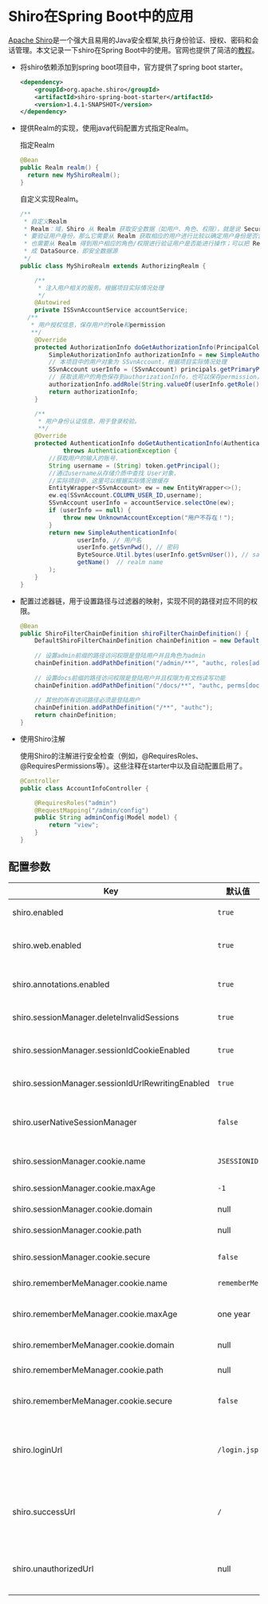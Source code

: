 # Shiro在Spring Boot中的应用

[Apache Shiro](https://shiro.apache.org/)是一个强大且易用的Java安全框架,执行身份验证、授权、密码和会话管理。本文记录一下shiro在Spring Boot中的使用。官网也提供了简洁的[教程](https://shiro.apache.org/spring-boot.html)。

- 将shiro依赖添加到spring boot项目中，官方提供了spring boot starter。

  ``` xml
  <dependency>
      <groupId>org.apache.shiro</groupId>
      <artifactId>shiro-spring-boot-starter</artifactId>
      <version>1.4.1-SNAPSHOT</version>
  </dependency>
  ```

- 提供Realm的实现，使用java代码配置方式指定Realm。

  指定Realm

  ``` java
  @Bean
  public Realm realm() {
    return new MyShiroRealm();
  }
  ```

  自定义实现Realm。

  ``` java
  /**
   * 自定义Realm
   * Realm：域，Shiro 从 Realm 获取安全数据（如用户、角色、权限），就是说 SecurityManager
   * 要验证用户身份，那么它需要从 Realm 获取相应的用户进行比较以确定用户身份是否合法；
   * 也需要从 Realm 得到用户相应的角色/权限进行验证用户是否能进行操作；可以把 Realm 看
   * 成 DataSource，即安全数据源
   */
  public class MyShiroRealm extends AuthorizingRealm {
  
      /**
       * 注入用户相关的服务。根据项目实际情况处理
       */
      @Autowired
      private ISSvnAccountService accountService;
  	/**
  	 * 用户授权信息，保存用户的role和permission
  	 **/
      @Override
      protected AuthorizationInfo doGetAuthorizationInfo(PrincipalCollection principals) {
          SimpleAuthorizationInfo authorizationInfo = new SimpleAuthorizationInfo();
          // 本项目中的用户对象为 SSvnAccount，根据项目实际情况处理
          SSvnAccount userInfo = (SSvnAccount) principals.getPrimaryPrincipal();
          // 获取该用户的角色保存到authorizationInfo，也可以保存permission，根据项目权限细粒度处理
          authorizationInfo.addRole(String.valueOf(userInfo.getRole().getValue()));
          return authorizationInfo;
      }
  
      /**
       * 用户身份认证信息，用于登录校验。
       **/
      @Override
      protected AuthenticationInfo doGetAuthenticationInfo(AuthenticationToken token)
              throws AuthenticationException {
          //获取用户的输入的账号.
          String username = (String) token.getPrincipal();
          //通过username从存储介质中查找 User对象.
          //实际项目中，这里可以根据实际情况做缓存
          EntityWrapper<SSvnAccount> ew = new EntityWrapper<>();
          ew.eq(SSvnAccount.COLUMN_USER_ID,username);
          SSvnAccount userInfo = accountService.selectOne(ew);
          if (userInfo == null) {
              throw new UnknownAccountException("用户不存在！");
          }
          return new SimpleAuthenticationInfo(
                  userInfo, // 用户名
                  userInfo.getSvnPwd(), // 密码
                  ByteSource.Util.bytes(userInfo.getSvnUser()), // salt=username+salt
                  getName()  // realm name
          );
      }
  }
  ```

- 配置过滤器链，用于设置路径与过滤器的映射，实现不同的路径对应不同的权限。

  ``` java
  @Bean
  public ShiroFilterChainDefinition shiroFilterChainDefinition() {
      DefaultShiroFilterChainDefinition chainDefinition = new DefaultShiroFilterChainDefinition();
     
      // 设置admin前缀的路径访问权限是登陆用户并且角色为admin
      chainDefinition.addPathDefinition("/admin/**", "authc, roles[admin]");
      
      // 设置docs前缀的路径访问权限是登陆用户并且权限为有文档读写功能
      chainDefinition.addPathDefinition("/docs/**", "authc, perms[document:read]");
      
      // 其他的所有访问路径必须是登陆用户
      chainDefinition.addPathDefinition("/**", "authc");
      return chainDefinition;
  }
  ```

- 使用Shiro注解

  使用Shiro的注解进行安全检查（例如，@RequiresRoles、@RequiresPermissions等）。这些注释在starter中以及自动配置启用了。

  ``` java
  @Controller
  public class AccountInfoController {
  
      @RequiresRoles("admin")
      @RequestMapping("/admin/config")
      public String adminConfig(Model model) {
          return "view";
      }
  }
  ```

## 配置参数

| Key                                               | 默认值       | 描述                                                   |
| ------------------------------------------------- | ------------ | ------------------------------------------------------ |
| shiro.enabled                                     | `true`       | 启用Shiro spring模块                                   |
| shiro.web.enabled                                 | `true`       | 启用Shiro的Spring Web模块                              |
| shiro.annotations.enabled                         | `true`       | 为Shiro的注解启用Spring支持                            |
| shiro.sessionManager.deleteInvalidSessions        | `true`       | 从会话存储中删除无效会话                               |
| shiro.sessionManager.sessionIdCookieEnabled       | `true`       | 启用会话ID到cookie，以进行会话跟踪                     |
| shiro.sessionManager.sessionIdUrlRewritingEnabled | `true`       | 启用会话URL重写支持                                    |
| shiro.userNativeSessionManager                    | `false`      | 如果启用，Shiro将管理HTTP会话而不是容器                |
| shiro.sessionManager.cookie.name                  | `JSESSIONID` | 会话cookie名称                                         |
| shiro.sessionManager.cookie.maxAge                | `-1`         | 会话cookie最长有效期                                   |
| shiro.sessionManager.cookie.domain                | null         | 会话cookie域                                           |
| shiro.sessionManager.cookie.path                  | null         | 会话cookie路径                                         |
| shiro.sessionManager.cookie.secure                | `false`      | 会话cookie安全标志                                     |
| shiro.rememberMeManager.cookie.name               | `rememberMe` | RememberMe cookie名称                                  |
| shiro.rememberMeManager.cookie.maxAge             | one year     | RememberMe cookie最长有效期                            |
| shiro.rememberMeManager.cookie.domain             | null         | RememberMe cookie域名                                  |
| shiro.rememberMeManager.cookie.path               | null         | RememberMe cookie路径                                  |
| shiro.rememberMeManager.cookie.secure             | `false`      | RememberMe cookie安全标志                              |
| shiro.loginUrl                                    | `/login.jsp` | 未经身份验证的用户重定向到登录页面时使用的登录URL      |
| shiro.successUrl                                  | `/`          | 用户登录后的默认登录页面（如果在当前会话中找不到替代） |
| shiro.unauthorizedUrl                             | null         | 页面将用户重定向到未经授权的页面（403页）              |

